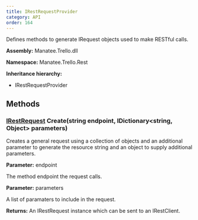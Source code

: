 ```yaml
---
title: IRestRequestProvider
category: API
order: 164
---
```


Defines methods to generate IRequest objects used to make RESTful calls.

**Assembly:** Manatee.Trello.dll

**Namespace:** Manatee.Trello.Rest

**Inheritance hierarchy:**

- IRestRequestProvider

## Methods

### [IRestRequest](../IRestRequest#irestrequest) Create(string endpoint, IDictionary&lt;string, Object&gt; parameters)

Creates a general request using a collection of objects and an additional parameter to generate the resource string and an object to supply additional parameters.

**Parameter:** endpoint

The method endpoint the request calls.

**Parameter:** parameters

A list of paramaters to include in the request.

**Returns:** An IRestRequest instance which can be sent to an IRestClient.

